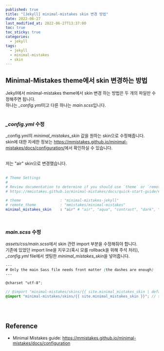 ```yaml
---
published: true
title: "[Jekyll] minimal-mistakes skin 변경 방법"
date: 2022-06-27
last_modified_at: 2022-06-27T13:37:00
toc: true
toc_sticky: true
categories:
  - jekyll
tags:
  - jekyll
  - minimal-mistakes
  - skin
---
```


## Minimal-Mistakes theme에서 skin 변경하는 방법
Jekyll에서 minimal-mistakes theme에서 skin 변경 하는 방법은 두 개의 파일만 수정해주면 됩니다. <br>
하나는 <i>_config.yml</i>이고 다른 하나는 <i>main.scss</i>입니다. <br>
<br>

### <i>_config.yml</i> 수정
_config.yml의 <i>minimal_mistakes_skin</i> 값을 원하는 skin으로 수정해줍니다. <br>
skin에 대한 자세한 정보는 <https://mmistakes.github.io/minimal-mistakes/docs/configuration/>에서 확인하실 수 있습니다. <br> 

<br> 저는 "air" skin으로 변경했습니다. <br><br>

```yml
# Theme Settings
#
# Review documentation to determine if you should use `theme` or `remote_theme`
# https://mmistakes.github.io/minimal-mistakes/docs/quick-start-guide/#installing-the-theme

# theme                  : "minimal-mistakes-jekyll"
# remote_theme           : "mmistakes/minimal-mistakes"
minimal_mistakes_skin    : "air" # "air", "aqua", "contrast", "dark", "dirt", "neon", "mint", "plum", "sunrise"
```
<br>

### <i>main.scss</i> 수정
<i>assets/css/main.scss</i>에서 skin 관련 import 부분을 수정해줘야 합니다. <br>
기존에 있었던 import line을 지우고(혹시 모를 rollback을 위해 주석 처리), <i>_config.yml</i> file에서 셋팅한 <i>minimal_mistakes_skin</i>을 넣어줍니다. <br>

```scss
---
# Only the main Sass file needs front matter (the dashes are enough) 
--- 

@charset "utf-8";

// @import "minimal-mistakes/skins/{{ site.minimal_mistakes_skin | default: 'default' }}"; // skin
@import "minimal-mistakes/skins/{{ site.minimal_mistakes_skin }}"; // skin
```
<br><br>

## Reference
* Minimal Mistakes guide: <https://mmistakes.github.io/minimal-mistakes/docs/configuration>
